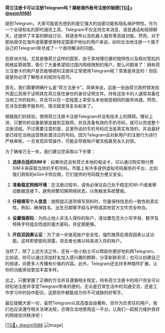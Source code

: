 **荷兰注册卡可以注册Telegram吗？揭秘海外账号注册的秘密[[TG💪+ @esim1088](https://t.me/s/esim1088)]**

提到Telegram，大家可能首先想到的是它强大的加密功能和隐私保护特性。作为一个全球知名的即时通讯工具，Telegram不仅支持文本消息、语音通话和视频聊天，还提供了丰富的群组讨论、频道发布以及机器人服务等高级功能。然而，对于那些居住在海外或需要使用特定国家IP地址的用户来说，如何合法地注册一个属于自己的Telegram账号成了一个亟待解决的问题。

在欧洲大陆，尤其是像荷兰这样的国家，由于其地理位置的独特性以及相对宽松的网络监管政策，吸引了大量希望绕过国内网络限制的用户。那么问题来了：拥有荷兰注册卡的用户是否能够顺利注册并正常使用Telegram呢？答案是肯定的！但前提是你必须了解相关的规则与技巧。

首先，我们需要明确什么是“荷兰注册卡”。简单来说，这是一张由荷兰政府颁发给外国公民用于证明其在荷兰居住身份的身份证明文件。持有这张卡的人通常具备在当地工作的权利，并且可以在一定程度上享受与本地居民相同的服务待遇。然而，在涉及到数字服务时，情况就变得复杂起来了。

根据我们的经验，使用荷兰注册卡注册Telegram并没有技术上的障碍。理论上讲，只要你的设备能够连接到互联网，并且具备有效的手机号码，就可以完成整个注册流程。不过需要注意的是，这里所说的手机号码应当是真实有效的，并且最好是已经在当地运营商处激活过的号码。因为Telegram会对新用户的注册行为进行严格审核，一旦发现异常操作，可能会导致账户被冻结甚至永久封禁。

为了确保万无一失，我们建议您采取以下步骤：

1. **选择合适的SIM卡**：如果你还没有荷兰本地的电话卡，可以通过购买预付费SIM卡来获取当地的手机号码。市面上有许多提供虚拟号码服务的平台，比如我们熟知的eSim卡供应商，它们提供的号码既方便又安全。

2. **准备稳定网络环境**：在注册过程中，请务必保证自己处于稳定的Wi-Fi或者移动数据连接下。避免频繁切换网络状态，以免触发系统警报。

3. **仔细填写个人信息**：按照提示逐项填写资料时，尽量保持信息的一致性和真实性。例如，确保姓名、出生日期等字段与护照或其他官方文件完全吻合。

4. **设置强密码**：为防止他人非法入侵你的账户，请设置包含大小写字母、数字及特殊字符组合而成的强大密码，并定期更换。

5. **开启双因素认证**：为了进一步提高账户安全性，强烈推荐启用双因素认证功能。这样即使密码泄露，攻击者也难以轻易进入你的账户。

当然了，除了上述方法之外，还有一些小贴士可以帮助你更好地利用Telegram。比如说，你可以通过添加好友加入感兴趣的群聊，分享新鲜资讯；也可以创建自己的频道，向更多人传播有价值的内容。此外，Telegram还支持多种插件扩展，让你的功能体验更加丰富多样。

总之，只要掌握了正确的方法并且遵循相关规定，持有荷兰注册卡的用户完全可以轻松地注册并享受Telegram带来的便利。无论是日常生活中的沟通交流，还是工作学习中的协作配合，这款软件都能成为你不可或缺的好帮手。

最后提醒大家一句，虽然Telegram以其高度自由著称，但作为负责任的用户，我们也应该遵守相关法律法规，合理合法地使用这一平台。让我们一起努力维护良好的网络空间秩序吧！

[[TG💪+ @esim1088](https://t.me/s/esim1088) ![Image](https://i.postimg.cc/4NQfJmqS/Snipaste-2025-05-13-00-14-12.png)]